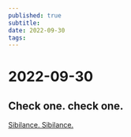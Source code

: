 ```yaml
---
published: true
subtitle: 
date: 2022-09-30
tags: 
---
```


# 2022-09-30
## Check one. check one.
[Sibilance. Sibilance.](https://www.youtube.com/watch?v=EPVL45WkH84&ab_channel=madfoot/)
